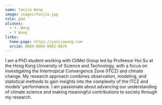 ```yaml
---
name: Yanjia Wang
image: images/Yanjia.jpg
role: phd
aliases:
  - Y. Wang
  - Y Wang
links:
  home-page: https://yanjiawang.com
  orcid: 0009-0009-8902-0879
---
```


I am a PhD student working with CliMet Group led by Profeesor Hui Su at the Hong Kong University of Science and Technology, with a focus on investigating the Intertropical Convergence Zone (ITCZ) and climate change. My research approach combines observation, modeling, and statistical methods to gain insights into the complexity of the ITCZ and models' performance. I am passionate about advancing our understanding of climate science and making meaningful contributions to society through my research.
